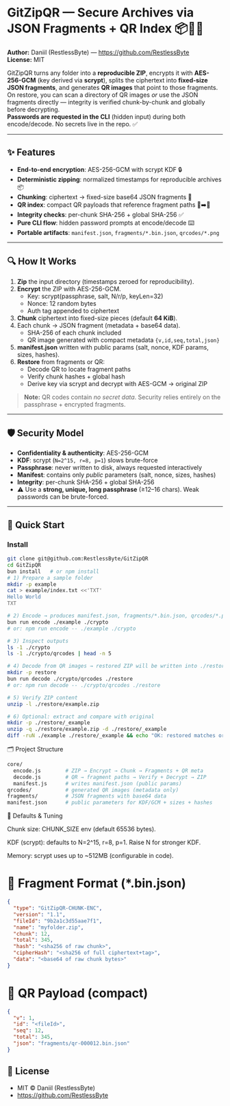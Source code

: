 # GitZipQR — Secure Archives via JSON Fragments + QR Index 📦🔐🧩

**Author:** Daniil (RestlessByte) — https://github.com/RestlessByte  
**License:** MIT  

GitZipQR turns any folder into a **reproducible ZIP**, encrypts it with **AES-256-GCM** (key derived via **scrypt**), splits the ciphertext into **fixed-size JSON fragments**, and generates **QR images** that point to those fragments.  
On restore, you can scan a directory of QR images *or* use the JSON fragments directly — integrity is verified chunk-by-chunk and globally before decrypting.  
**Passwords are requested in the CLI** (hidden input) during both encode/decode. No secrets live in the repo. ✅  

---

## ✨ Features

- **End-to-end encryption**: AES-256-GCM with scrypt KDF 🔒  
- **Deterministic zipping**: normalized timestamps for reproducible archives 📦  
- **Chunking**: ciphertext → fixed-size base64 JSON fragments 🧩  
- **QR index**: compact QR payloads that reference fragment paths 🧾➡️📱  
- **Integrity checks**: per-chunk SHA-256 + global SHA-256 ✅  
- **Pure CLI flow**: hidden password prompts at encode/decode ⌨️  
- **Portable artifacts**: `manifest.json`, `fragments/*.bin.json`, `qrcodes/*.png`  

---

## 🔍 How It Works

1. **Zip** the input directory (timestamps zeroed for reproducibility).  
2. **Encrypt** the ZIP with AES-256-GCM.  
   - Key: scrypt(passphrase, salt, N/r/p, keyLen=32)  
   - Nonce: 12 random bytes  
   - Auth tag appended to ciphertext  
3. **Chunk** ciphertext into fixed-size pieces (default **64 KiB**).  
4. Each chunk → JSON fragment (metadata + base64 data).  
   - SHA-256 of each chunk included  
   - QR image generated with compact metadata `{v,id,seq,total,json}`  
5. **manifest.json** written with public params (salt, nonce, KDF params, sizes, hashes).  
6. **Restore** from fragments or QR:  
   - Decode QR to locate fragment paths  
   - Verify chunk hashes + global hash  
   - Derive key via scrypt and decrypt with AES-GCM → original ZIP  

> **Note:** QR codes contain *no secret data*. Security relies entirely on the passphrase + encrypted fragments.  

---

## 🛡️ Security Model

- **Confidentiality & authenticity**: AES-256-GCM  
- **KDF**: scrypt (`N=2^15, r=8, p=1`) slows brute-force  
- **Passphrase**: never written to disk, always requested interactively  
- **Manifest**: contains only *public* parameters (salt, nonce, sizes, hashes)  
- **Integrity**: per-chunk SHA-256 + global SHA-256  
- ⚠️ Use a **strong, unique, long passphrase** (≥12–16 chars). Weak passwords can be brute-forced.  

---

## 🚀 Quick Start

### Install

```bash
git clone git@github.com:RestlessByte/GitZipQR
cd GitZipQR
bun install   # or npm install
# 1) Prepare a sample folder
mkdir -p example
cat > example/index.txt <<'TXT'
Hello World
TXT

# 2) Encode → produces manifest.json, fragments/*.bin.json, qrcodes/*.png
bun run encode ./example ./crypto
# or: npm run encode -- ./example ./crypto

# 3) Inspect outputs
ls -1 ./crypto
ls -1 ./crypto/qrcodes | head -n 5

# 4) Decode from QR images → restored ZIP will be written into ./restore
mkdir -p restore
bun run decode ./crypto/qrcodes ./restore
# or: npm run decode -- ./crypto/qrcodes ./restore

# 5) Verify ZIP content
unzip -l ./restore/example.zip

# 6) Optional: extract and compare with original
mkdir -p ./restore/_example
unzip -q ./restore/example.zip -d ./restore/_example
diff -ruN ./example ./restore/_example && echo "OK: restored matches original ✅"
```

🗂️ Project Structure

```graphql
core/
  encode.js        # ZIP → Encrypt → Chunk → Fragments + QR meta
  decode.js        # QR → fragment paths → Verify + Decrypt → ZIP
  manifest.js      # writes manifest.json (public params)
qrcodes/           # generated QR images (metadata only)
fragments/         # JSON fragments with base64 data
manifest.json      # public parameters for KDF/GCM + sizes + hashes
```
📏 Defaults & Tuning

Chunk size: CHUNK_SIZE env (default 65536 bytes).

KDF (scrypt): defaults to N=2^15, r=8, p=1. Raise N for stronger KDF.

Memory: scrypt uses up to ~512MB (configurable in code).

# 🧾 Fragment Format (*.bin.json)
```json
{
  "type": "GitZipQR-CHUNK-ENC",
  "version": "1.1",
  "fileId": "9b2a1c3d55aae7f1",
  "name": "myfolder.zip",
  "chunk": 12,
  "total": 345,
  "hash": "<sha256 of raw chunk>",
  "cipherHash": "<sha256 of full ciphertext+tag>",
  "data": "<base64 of raw chunk bytes>"
}
```

# 🧷 QR Payload (compact)

```json
{
  "v": 1,
  "id": "<fileId>",
  "seq": 12,
  "total": 345,
  "json": "fragments/qr-000012.bin.json"
}
```
## 📜 License

* MIT © Daniil (RestlessByte)
* https://github.com/RestlessByte